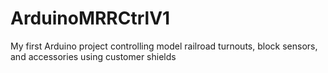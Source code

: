 # ArduinoMRRCtrlV1
My first Arduino project controlling model railroad turnouts, block sensors, and accessories using customer shields
